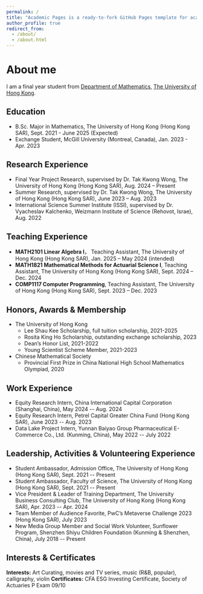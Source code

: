 ```yaml
---
permalink: /
title: "Academic Pages is a ready-to-fork GitHub Pages template for academic personal websites"
author_profile: true
redirect_from: 
  - /about/
  - /about.html
---
```

About me
======
I am a final year student from [Department of Mathematics](https://hkumath.hku.hk/web/index.php), [The University of Hong Kong](https://www.hku.hk/). 

Education
------
- B.Sc. Major in Mathematics, The University of Hong Kong (Hong Kong SAR), Sept. 2021 - June 2025 (Expected)
- Exchange Student, McGill University (Montreal, Canada), Jan. 2023 - Apr. 2023
  
Research Experience
------
- Final Year Project Research, supervised by Dr. Tak Kwong Wong, The University of Hong Kong (Hong Kong SAR), Aug. 2024 – Present
- Summer Research, supervised by Dr. Tak Kwong Wong, The University of Hong Kong (Hong Kong SAR), June 2023 – Aug. 2023
- International Science Summer Institute (ISSI), supervised by Dr. Vyacheslav Kalchenko, Weizmann Institute of Science (Rehovot, Israe), Aug. 2022

Teaching Experience
------
- **MATH2101 Linear Algebra I**， Teaching Assistant, The University of Hong Kong (Hong Kong SAR), Jan. 2025 – May 2024 (intended)
- **MATH1821 Mathematical Methods for Actuarial Science I**, Teaching Assistant, The University of Hong Kong (Hong Kong SAR), Sept. 2024 – Dec. 2024
- **COMP1117 Computer Programming**, Teaching Assistant, The University of Hong Kong (Hong Kong SAR), Sept. 2023 – Dec. 2023

Honors, Awards & Membership
------
- The University of Hong Kong
  - Lee Shau Kee Scholarship, full tuition scholarship, 2021-2025
  - Rosita King Ho Scholarship, outstanding exchange scholarship, 2023
  - Dean’s Honor List, 2021-2022
  - Young Scientist Scheme Member, 2021-2023
- Chinese Mathematical Society
  - Provincial First Prize in China National High School Mathematics Olympiad, 2020

Work Experience
------
- Equity Research Intern, China International Capital Corporation (Shanghai, China), May 2024 -- Aug. 2024
- Equity Research Intern, Petrel Capital Greater China Fund (Hong Kong SAR), June 2023 -- Aug. 2023
- Data Lake Project Intern, Yunnan Baiyao Group Pharmaceutical E-Commerce Co., Ltd. (Kunming, China), May 2022 -- July 2022

Leadership, Activities & Volunteering Experience
------
- Student Ambassador, Admission Office, The University of Hong Kong (Hong Kong SAR), Sept. 2021 -- Present
- Student Ambassador, Faculty of Science, The University of Hong Kong (Hong Kong SAR), Sept. 2021 -- Present
- Vice President & Leader of Training Department, The University Business Consulting Club, The University of Hong Kong (Hong Kong SAR), Apr. 2023 -- Apr. 2024
- Team Member of Audience Favorite, PwC’s Metaverse Challenge 2023 (Hong Kong SAR), July 2023
- New Media Group Member and Social Work Volunteer, Sunflower Program, Shenzhen Shiyu Children Foundation (Kunming \& Shenzhen, China), July 2018 -- Present

Interests & Certificates
------
**Interests:** Art Curating, movies and TV series, music (R&B, popular), calligraphy, violin
**Certificates:** CFA ESG Investing Certificate, Society of Actuaries P Exam 09/10



